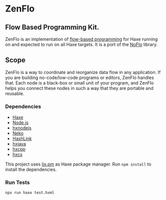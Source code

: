# ZenFlo

## Flow Based Programming Kit.
ZenFlo is an implementation of [flow-based programming](http://en.wikipedia.org/wiki/Flow-based_programming) for Haxe running on and expected to run on all Haxe targets. It is a port of the [NoFlo](https://noflojs.org) library.

## Scope
ZenFlo is a way to coordinate and reorganize data flow in any application. If you are building no-code/low-code programs or editors, ZenFlo handles that. Each node is a black-box or small unit of your program, and ZenFlo helps you connect these nodes in such a way that they are portable and reusable.

### Dependencies

 * [Haxe](https://haxe.org/)
 * [Node.js](https://nodejs.org/)
 * [hxnodejs](https://lib.haxe.org/p/hxnodejs)
 * [Neko](https://nekovm.org)
 * [HashLink](https://hashlink.haxe.org)
 * [hxjava](https://lib.haxe.org/p/hxjava)
 * [hxcpp](https://lib.haxe.org/p/hxcpp)
 * [hxcs](https://lib.haxe.org/p/hxcs)

This project uses [lix.pm](https://github.com/lix-pm/lix.client) as Haxe package manager.
Run `npm install` to install the dependencies.

### Run Tests
```
npx run haxe test.hxml
```


